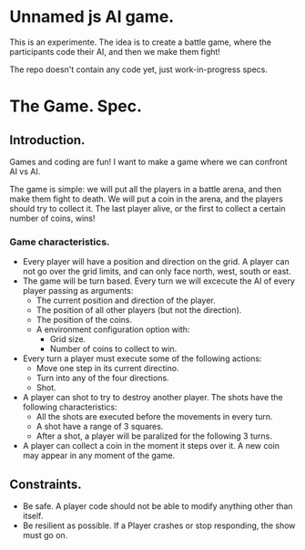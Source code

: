 # Unnamed js AI game.

This is an experimente. The idea is to create a battle game, where the participants code their AI, and then we make them fight!

The repo doesn't contain any code yet, just work-in-progress specs.

# The Game. Spec.

## Introduction.
Games and coding are fun! I want to make a game where we can confront AI vs AI.

The game is simple: we will put all the players in a battle arena, and then make them fight to death. We will put a coin in the arena, and the players should try to collect it. The last player alive, or the first to collect a certain number of coins, wins!

### Game characteristics.
* Every player will have a position and direction on the grid. A player can not go over the grid limits, and can only face north, west, south or east.
* The game will be turn based. Every turn we will excecute the AI of every player passing as arguments:
	* The current position and direction of the player.
	* The position of all other players (but not the direction).
	* The position of the coins.
	* A environment configuration option with:
		* Grid size.
		* Number of coins to collect to win.
* Every turn a player must execute some of the following actions:
	* Move one step in its current directino.
	* Turn into any of the four directions.
	* Shot.
* A player can shot to try to destroy another player. The shots have the following characteristics:
	* All the shots are executed before the movements in every turn.
	* A shot have a range of 3 squares.
	* After a shot, a player will be paralized for the following 3 turns.
* A player can collect a coin in the moment it steps over it. A new coin may appear in any moment of the game.


## Constraints.
* Be safe. A player code should not be able to modify anything other than itself.
* Be resilient as possible. If a Player crashes or stop responding, the show must go on.